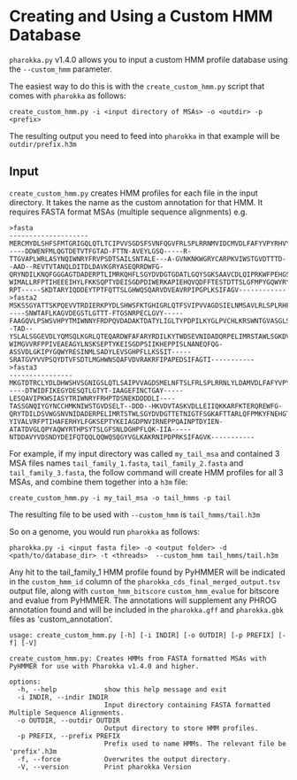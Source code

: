 # Creating and Using a Custom HMM Database

`pharokka.py` v1.4.0 allows you to input a custom HMM profile database using the `--custom_hmm` parameter.

The easiest way to do this is with the `create_custom_hmm.py` script that comes with `pharokka` as follows:

`create_custom_hmm.py -i <input directory of MSAs> -o <outdir> -p <prefix>`

The resulting output you need to feed into `pharokka` in that example will be `outdir/prefix.h3m`

## Input

`create_custom_hmm.py` creates HMM profiles for each file in the input directory. It takes the name as the custom annotation for that HMM. It requires FASTA format MSAs (multiple sequence alignments) e.g.

```
>fasta
--------------------MERCMYDLSHFSFMTGRIGQLQTLTCIPVVSGDSFSVNFQGVFRLSPLRRNMVIDCMVDLFAFYVPYRHVYG-----DDWENFMLQGTDETVTFGTAD-FTTN-AVEYLGSQ-----R-TTGVAPLWRLASYNQIWNRYFRVPSDTSAILSNTALE---A-GVNKNKWGRYCARPKVIWSTGVDTTTD--AAD--REVTVTANQLDITDLDAVKGRYASEQRRDWFG-QRYNDILKNQFGGGAGTDADERPTLIMRKQHFLSGYDVDGTGDATLGQYSGKSAAVCDLQIPRKWFPEHGSL-WIMALLRFPTIHEEEIHYLFKKSQPTYDEISGDPDIWERKAPIEHQVQDFFTESTDTTSLGFMPYGQWYRYHPNVVHNQFTEVTGFSFVSA-RPT-----SKDTARYIQDDEYTPTFQTTSLGHWQSQARVDVEAVRPIPGPLKSIFAGV------------
>fasta2
MSKSSGYATTSKPQEVVTRDIERKPYDLSHWSFKTGHIGRLQTFSVIPVVAGDSIELNMSAVLRLSPLRHFMYLDAVVDLFAFYVPHRHVYG-----SNWTAFLKAGVDEGSTLGTTT-FTGSNRPECLGVY-----FAAGQVLPSWSVHPYTMIWNNYFRDPQVDADAKTDATYLIGLTYPDPILKYGLPVCHLKRSWNTGVASGLS--TAD--YSLALSGGEVDLYQMSQLKGRLQTEQARDWFAFARYRDILKYTWDSEVNIDADQRPELIMRSTAWLSGKDVDGTDDATLGSYTGKSTGIFNLSFPSRFFAEHGSI-WIMGVVRFPPIVEAEAGYLNSKSEPTYKEISGDPSIIKHEPPISLNANEQFQG-ASSVDLGKIPYGQWYRESINMLSADYLEVSGHPFLLKSSIT-----SRATGVYVVPSQYDTVFSDTLMGHWNSQAFVDVRAKRFIPAPEDSIFAGTI-----------
>fasta3
----------------MKGTDTRCLYDLDHWSHVSGNIGSLQTLSAIPVVAGDSMELNFTSLFRLSPLRRNLYLDAMVDLFAFYVPYRHVYG-----DTWIDFIKEGYDESQTLGTYT-IAAGEFINCTGAY-----LESQAVIPKWSIASYTRIWNRYFRHPTDSNEKDDDDLI----TASSGNQIYGYNCCHMKNIWSTGVDSELT--DDD--HKVDVTASKVDLLEIIQKKARFKTERQREWFG-QRYTDILDSVWGSNVNIDADERPELIMRTSTWLSGYDVDGTTETNIGTFSGKAFTTARLQFPMKYFNEHGTI-YIVALVRFPTIHAFERHYLFGKSEPTYKEIAGDPNVIRNEPPQAINPTDYIEN-ATATDVGLQPYAQWYRTHPSYTSLGFSNLDGHPFLQK-IIA-----NTDDAVYVDSNDYDEIFQTQQLQQWQSQGYVGLKAKRNIPDPRKSIFAGVK-----------
```

For example, if my input directory was called `my_tail_msa` and contained 3 MSA files names `tail_family_1.fasta`, `tail_family_2.fasta` and `tail_family_3.fasta`, the follow command will create HMM profiles for all 3 MSAs, and combine them together into a `h3m` file:

`create_custom_hmm.py -i my_tail_msa -o tail_hmms -p tail`

The resulting file to be used with `--custom_hmm` is `tail_hmms/tail.h3m`

So on a genome, you would run `pharokka` as follows:

`pharokka.py -i <input fasta file> -o <output folder> -d <path/to/database_dir> -t <threads>  --custom_hmm tail_hmms/tail.h3m`

Any hit to the tail_family_1 HMM profile found by PyHMMER will be indicated in the `custom_hmm_id` column of the `pharokka_cds_final_merged_output.tsv` output file, along with `custom_hmm_bitscore`	`custom_hmm_evalue` for bitscore and evalue from PyHMMER. The annotations will supplement any PHROG annotation found and will be included in the `pharokka.gff` and `pharokka.gbk` files as 'custom_annotation'.


```
usage: create_custom_hmm.py [-h] [-i INDIR] [-o OUTDIR] [-p PREFIX] [-f] [-V]

create_custom_hmm.py: Creates HMMs from FASTA formatted MSAs with PyHMMER for use with Pharokka v1.4.0 and higher.

options:
  -h, --help            show this help message and exit
  -i INDIR, --indir INDIR
                        Input directory containing FASTA formatted Multiple Sequence Alignments.
  -o OUTDIR, --outdir OUTDIR
                        Output directory to store HMM profiles.
  -p PREFIX, --prefix PREFIX
                        Prefix used to name HMMs. The relevant file be 'prefix'.h3m
  -f, --force           Overwrites the output directory.
  -V, --version         Print pharokka Version
```